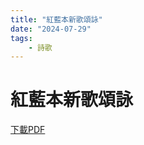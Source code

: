 ```yaml
---
title: "紅藍本新歌頌詠"
date: "2024-07-29"
tags:
    - 詩歌
---
```


# 紅藍本新歌頌詠

<a href="/assets/docs/poetry-blue-red-new.pdf" download="紅藍本新歌頌詠.pdf">下載PDF</a>

<object data="/assets/docs/poetry-blue-red-new.pdf" width="100%" height="1000" type='application/pdf'></object>